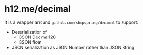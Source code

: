 h12.me/decimal
==============

It is a wrapper arround `github.com/shopspring/decimal` to support:

* Deserialization of
  * BSON Decimal128
  * BSON float
* JSON serialization as JSON Number rather than JSON String